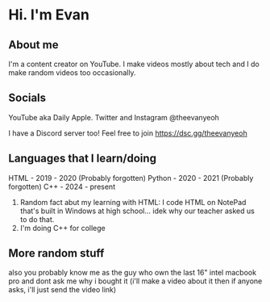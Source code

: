 # Hi. I'm Evan
## About me
I'm a content creator on YouTube. I make videos mostly about tech and I do make random videos too occasionally. 

## Socials
YouTube aka Daily Apple. Twitter and Instagram @theevanyeoh

I have a Discord server too! Feel free to join
https://dsc.gg/theevanyeoh

## Languages that I learn/doing
HTML - 2019 - 2020 (Probably forgotten)
Python - 2020 - 2021 (Probably forgotten)
C++ - 2024 - present

1. Random fact abut my learning with HTML: I code HTML on NotePad that's built in Windows at high school... idek why our teacher asked us to do that.
2. I'm doing C++ for college
   
## More random stuff
also you probably know me as the guy who own the last 16" intel macbook pro and dont ask me why i bought it (i'll make a video about it then if anyone asks, i'll just send the video link)
